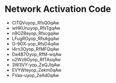 # Network Activation Code
* ClTQVuyop_RfsQ0qAw
* wHKUnuyop_RfsTgqAw
* n9OZBeyop_RfscgqAw
* LFugROyop_RfsAgqAw
* G-9OX-yop_RfsD4qAw
* l4rn3Oyop_RfMFQqAw
* De4B7Oyop_RfM-wqAw
* u2Wz8Oyop_RfTAsqAw
* 3W3VY-yop_ZeQJIqAw
* EVYWteyop_Zekm0qAw
* FVaa-uyop_ZeAd0qAw